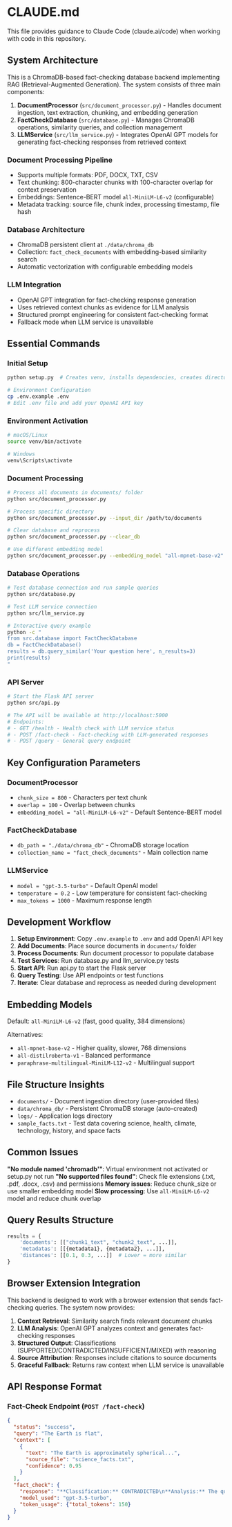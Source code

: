 # CLAUDE.md

This file provides guidance to Claude Code (claude.ai/code) when working with code in this repository.

## System Architecture

This is a ChromaDB-based fact-checking database backend implementing RAG (Retrieval-Augmented Generation). The system consists of three main components:

1. **DocumentProcessor** (`src/document_processor.py`) - Handles document ingestion, text extraction, chunking, and embedding generation
2. **FactCheckDatabase** (`src/database.py`) - Manages ChromaDB operations, similarity queries, and collection management
3. **LLMService** (`src/llm_service.py`) - Integrates OpenAI GPT models for generating fact-checking responses from retrieved context

### Document Processing Pipeline
- Supports multiple formats: PDF, DOCX, TXT, CSV
- Text chunking: 800-character chunks with 100-character overlap for context preservation  
- Embeddings: Sentence-BERT model `all-MiniLM-L6-v2` (configurable)
- Metadata tracking: source file, chunk index, processing timestamp, file hash

### Database Architecture
- ChromaDB persistent client at `./data/chroma_db`
- Collection: `fact_check_documents` with embedding-based similarity search
- Automatic vectorization with configurable embedding models

### LLM Integration
- OpenAI GPT integration for fact-checking response generation
- Uses retrieved context chunks as evidence for LLM analysis
- Structured prompt engineering for consistent fact-checking format
- Fallback mode when LLM service is unavailable

## Essential Commands

### Initial Setup
```bash
python setup.py  # Creates venv, installs dependencies, creates directories

# Environment Configuration
cp .env.example .env
# Edit .env file and add your OpenAI API key
```

### Environment Activation
```bash
# macOS/Linux
source venv/bin/activate

# Windows  
venv\Scripts\activate
```

### Document Processing
```bash
# Process all documents in documents/ folder
python src/document_processor.py

# Process specific directory
python src/document_processor.py --input_dir /path/to/documents

# Clear database and reprocess
python src/document_processor.py --clear_db

# Use different embedding model
python src/document_processor.py --embedding_model "all-mpnet-base-v2"
```

### Database Operations
```bash
# Test database connection and run sample queries
python src/database.py

# Test LLM service connection
python src/llm_service.py

# Interactive query example
python -c "
from src.database import FactCheckDatabase
db = FactCheckDatabase()
results = db.query_similar('Your question here', n_results=3)
print(results)
"
```

### API Server
```bash
# Start the Flask API server
python src/api.py

# The API will be available at http://localhost:5000
# Endpoints:
# - GET /health - Health check with LLM service status
# - POST /fact-check - Fact-checking with LLM-generated responses
# - POST /query - General query endpoint
```

## Key Configuration Parameters

### DocumentProcessor
- `chunk_size = 800` - Characters per text chunk
- `overlap = 100` - Overlap between chunks  
- `embedding_model = "all-MiniLM-L6-v2"` - Default Sentence-BERT model

### FactCheckDatabase  
- `db_path = "./data/chroma_db"` - ChromaDB storage location
- `collection_name = "fact_check_documents"` - Main collection name

### LLMService
- `model = "gpt-3.5-turbo"` - Default OpenAI model
- `temperature = 0.2` - Low temperature for consistent fact-checking
- `max_tokens = 1000` - Maximum response length

## Development Workflow

1. **Setup Environment**: Copy `.env.example` to `.env` and add OpenAI API key
2. **Add Documents**: Place source documents in `documents/` folder
3. **Process Documents**: Run document processor to populate database
4. **Test Services**: Run database.py and llm_service.py tests
5. **Start API**: Run api.py to start the Flask server
6. **Query Testing**: Use API endpoints or test functions
7. **Iterate**: Clear database and reprocess as needed during development

## Embedding Models

Default: `all-MiniLM-L6-v2` (fast, good quality, 384 dimensions)

Alternatives:
- `all-mpnet-base-v2` - Higher quality, slower, 768 dimensions
- `all-distilroberta-v1` - Balanced performance
- `paraphrase-multilingual-MiniLM-L12-v2` - Multilingual support

## File Structure Insights

- `documents/` - Document ingestion directory (user-provided files)
- `data/chroma_db/` - Persistent ChromaDB storage (auto-created)
- `logs/` - Application logs directory
- `sample_facts.txt` - Test data covering science, health, climate, technology, history, and space facts

## Common Issues

**"No module named 'chromadb'"**: Virtual environment not activated or setup.py not run
**"No supported files found"**: Check file extensions (.txt, .pdf, .docx, .csv) and permissions
**Memory issues**: Reduce chunk_size or use smaller embedding model
**Slow processing**: Use `all-MiniLM-L6-v2` model and reduce chunk overlap

## Query Results Structure
```python
results = {
    'documents': [["chunk1_text", "chunk2_text", ...]],
    'metadatas': [[{metadata1}, {metadata2}, ...]],  
    'distances': [[0.1, 0.3, ...]]  # Lower = more similar
}
```

## Browser Extension Integration
This backend is designed to work with a browser extension that sends fact-checking queries. The system now provides:

1. **Context Retrieval**: Similarity search finds relevant document chunks
2. **LLM Analysis**: OpenAI GPT analyzes context and generates fact-checking responses
3. **Structured Output**: Classifications (SUPPORTED/CONTRADICTED/INSUFFICIENT/MIXED) with reasoning
4. **Source Attribution**: Responses include citations to source documents
5. **Graceful Fallback**: Returns raw context when LLM service is unavailable

## API Response Format

### Fact-Check Endpoint (`POST /fact-check`)
```json
{
  "status": "success",
  "query": "The Earth is flat",
  "context": [
    {
      "text": "The Earth is approximately spherical...",
      "source_file": "science_facts.txt",
      "confidence": 0.95
    }
  ],
  "fact_check": {
    "response": "**Classification:** CONTRADICTED\n**Analysis:** The query is contradicted by scientific evidence...",
    "model_used": "gpt-3.5-turbo",
    "token_usage": {"total_tokens": 150}
  }
}
```